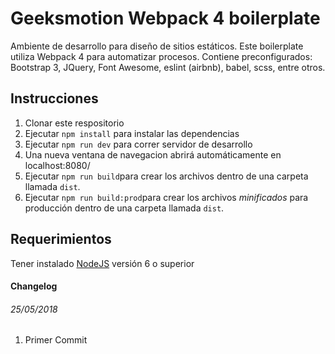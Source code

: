 # Geeksmotion Webpack 4 boilerplate
Ambiente de desarrollo para diseño de sitios estáticos. Este boilerplate utiliza Webpack 4 para automatizar procesos. Contiene preconfigurados: Bootstrap 3, JQuery, Font Awesome, eslint (airbnb), babel, scss, entre otros.

## Instrucciones

1. Clonar este respositorio
2. Ejecutar `npm install` para instalar las dependencias
3. Ejecutar `npm run dev` para correr servidor de desarrollo
4. Una nueva ventana de navegacion abrirá automáticamente en localhost:8080/
5. Ejecutar `npm run build`para crear los archivos dentro de una carpeta llamada `dist`.
6. Ejecutar `npm run build:prod`para crear los archivos *minificados* para producción dentro de una carpeta llamada `dist`.


## Requerimientos

Tener instalado [NodeJS](https://nodejs.org/es/) versión 6 o superior

#### Changelog

###### 25/05/2018
1. Primer Commit